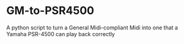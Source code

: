 # GM-to-PSR4500
 A python script to turn a General Midi-compliant Midi into one that a Yamaha PSR-4500 can play back correctly
